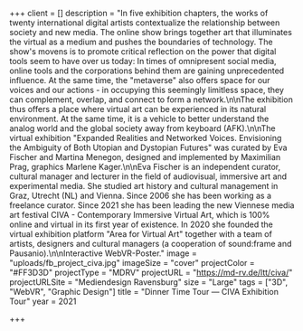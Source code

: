 +++
client = []
description = "In five exhibition chapters, the works of twenty international digital artists contextualize the relationship between society and new media. The online show brings together art that illuminates the virtual as a medium and pushes the boundaries of technology. The show's movens is to promote critical reflection on the power that digital tools seem to have over us today: In times of omnipresent social media, online tools and the corporations behind them are gaining unprecedented influence. At the same time, the \"metaverse\" also offers space for our voices and our actions - in occupying this seemingly limitless space, they can complement, overlap, and connect to form a network.\n\nThe exhibition thus offers a place where virtual art can be experienced in its natural environment. At the same time, it is a vehicle to better understand the analog world and the global society away from keyboard (AFK).\n\nThe virtual exhibition \"Expanded Realities and Networked Voices. Envisioning the Ambiguity of Both Utopian and Dystopian Futures\" was curated by Eva Fischer and Martina Menegon, designed and implemented by Maximilian Prag, graphics Marlene Kager.\n\nEva Fischer is an independent curator, cultural manager and lecturer in the field of audiovisual, immersive art and experimental media. She studied art history and cultural management in Graz, Utrecht (NL) and Vienna. Since 2006 she has been working as a freelance curator. Since 2021 she has been leading the new Viennese media art festival CIVA - Contemporary Immersive Virtual Art, which is 100% online and virtual in its first year of existence. In 2020 she founded the virtual exhibition platform \"Area for Virtual Art\" together with a team of artists, designers and cultural managers (a cooperation of sound:frame and Pausanio).\n\nInteractive WebVR-Poster."
image = "uploads/fb_project_civa.jpg"
imageSize = "cover"
projectColor = "#FF3D3D"
projectType = "MDRV"
projectURL = "https://md-rv.de/ltt/civa/"
projectURLSite = "Mediendesign Ravensburg"
size = "Large"
tags = ["3D", "WebVR", "Graphic Design"]
title = "Dinner Time Tour — CIVA Exhibition Tour"
year = 2021

+++
